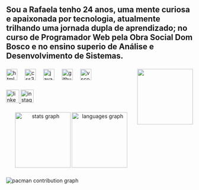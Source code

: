 <h2 align="left">Sou a Rafaela tenho 24 anos, uma mente curiosa e apaixonada por tecnologia, atualmente trilhando uma jornada dupla de aprendizado; no curso de Programador Web pela Obra Social Dom Bosco e no ensino superio de Análise e Desenvolvimento de Sistemas.</h2>

###

<img align="right" height="150" src="https://i.imgflip.com/65efzo.gif"  />

###

<div align="left">
  <img src="https://cdn.jsdelivr.net/gh/devicons/devicon/icons/html5/html5-original.svg" height="30" alt="html5 logo"  />
  <img width="12" />
  <img src="https://cdn.jsdelivr.net/gh/devicons/devicon/icons/css3/css3-original.svg" height="30" alt="css3 logo"  />
  <img width="12" />
  <img src="https://cdn.jsdelivr.net/gh/devicons/devicon/icons/javascript/javascript-original.svg" height="30" alt="javascript logo"  />
  <img width="12" />
  <img src="https://cdn.jsdelivr.net/gh/devicons/devicon/icons/github/github-original.svg" height="30" alt="github logo"  />
  <img width="12" />
  <img src="https://cdn.jsdelivr.net/gh/devicons/devicon/icons/vscode/vscode-original.svg" height="30" alt="vscode logo"  />
</div>

###

<div align="left">
  <a href="https://www.linkedin.com/in/rafaela-alves-687090312" target="_blank">
    <img src="https://img.shields.io/static/v1?message=LinkedIn&logo=linkedin&label=&color=0077B5&logoColor=white&labelColor=&style=for-the-badge" height="35" alt="linkedin logo"  />
  </a>
  <a href="@raffa_alvys" target="_blank">
    <img src="https://img.shields.io/static/v1?message=Instagram&logo=instagram&label=&color=E4405F&logoColor=white&labelColor=&style=for-the-badge" height="35" alt="instagram logo"  />
  </a>
</div>

###

<div align="center">
  <img src="https://github-readme-stats.vercel.app/api?username=rafaelaalvys&hide_title=false&hide_rank=false&show_icons=true&include_all_commits=true&count_private=true&disable_animations=false&theme=dracula&locale=en&hide_border=false&order=1" height="150" alt="stats graph"  />
  <img src="https://github-readme-stats.vercel.app/api/top-langs?username=rafaelaalvys&locale=en&hide_title=false&layout=compact&card_width=320&langs_count=5&theme=dracula&hide_border=false&order=2" height="150" alt="languages graph"  />
</div>

###

<picture>
  <source media="(prefers-color-scheme: dark)" srcset="https://raw.githubusercontent.com/rafaelaalvys/rafaelaalvys/output/pacman-contribution-graph-dark.svg">
  <source media="(prefers-color-scheme: light)" srcset="https://raw.githubusercontent.com/rafaelaalvys/rafaelaalvys/output/pacman-contribution-graph.svg">
  <img alt="pacman contribution graph" src="https://raw.githubusercontent.com/rafaelaalvys/rafaelaalvys/output/pacman-contribution-graph.svg">
</picture>

###
